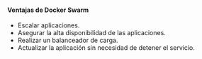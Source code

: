 <h4 style="text-transform: none;"> Ventajas de Docker Swarm</h4>

-	Escalar aplicaciones.
-	Asegurar la alta disponibilidad de las aplicaciones.
-	Realizar un balanceador de carga.
-	Actualizar la aplicación sin necesidad de detener el servicio.

